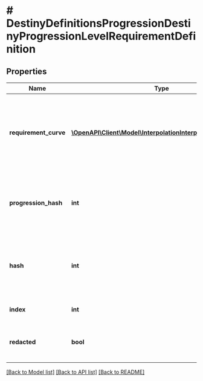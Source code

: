 # # DestinyDefinitionsProgressionDestinyProgressionLevelRequirementDefinition

## Properties

Name | Type | Description | Notes
------------ | ------------- | ------------- | -------------
**requirement_curve** | [**\OpenAPI\Client\Model\InterpolationInterpolationPointFloat[]**](InterpolationInterpolationPointFloat.md) | A curve of level requirements, weighted by the related progressions&#39; level.  Interpolate against this curve with the character&#39;s progression level to determine what the level requirement of the generated item that is using this data will be. | [optional]
**progression_hash** | **int** | The progression whose level should be used to determine the level requirement.  Look up the DestinyProgressionDefinition with this hash for more information about the progression in question. | [optional]
**hash** | **int** | The unique identifier for this entity. Guaranteed to be unique for the type of entity, but not globally.  When entities refer to each other in Destiny content, it is this hash that they are referring to. | [optional]
**index** | **int** | The index of the entity as it was found in the investment tables. | [optional]
**redacted** | **bool** | If this is true, then there is an entity with this identifier/type combination, but BNet is not yet allowed to show it. Sorry! | [optional]

[[Back to Model list]](../../README.md#models) [[Back to API list]](../../README.md#endpoints) [[Back to README]](../../README.md)
